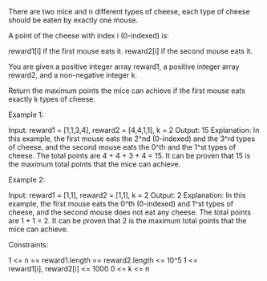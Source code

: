 There are two mice and n different types of cheese, each type of cheese
should be eaten by exactly one mouse.

A point of the cheese with index i (0-indexed) is:


reward1[i] if the first mouse eats it.
reward2[i] if the second mouse eats it.


You are given a positive integer array reward1, a positive integer array
reward2, and a non-negative integer k.

Return the maximum points the mice can achieve if the first mouse eats
exactly k types of cheese.


Example 1:


Input: reward1 = [1,1,3,4], reward2 = [4,4,1,1], k = 2
Output: 15
Explanation: In this example, the first mouse eats the 2^nd (0-indexed) and
the 3^rd types of cheese, and the second mouse eats the 0^th and the 1^st
types of cheese.
The total points are 4 + 4 + 3 + 4 = 15.
It can be proven that 15 is the maximum total points that the mice can
achieve.


Example 2:


Input: reward1 = [1,1], reward2 = [1,1], k = 2
Output: 2
Explanation: In this example, the first mouse eats the 0^th (0-indexed) and
1^st types of cheese, and the second mouse does not eat any cheese.
The total points are 1 + 1 = 2.
It can be proven that 2 is the maximum total points that the mice can
achieve.



Constraints:


1 <= n == reward1.length == reward2.length <= 10^5
1 <= reward1[i], reward2[i] <= 1000
0 <= k <= n




